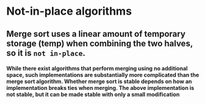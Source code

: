 # Not-in-place algorithms
## Merge sort uses a linear amount of temporary storage (temp) when combining the two halves, so it is `not in-place`.
#### While there exist algorithms that perform merging using no additional space, such implementations are substantially more complicated than the merge sort algorithm. Whether merge sort is stable depends on how an implementation breaks ties when merging. The above implementation is not stable, but it can be made stable with only a small modification

